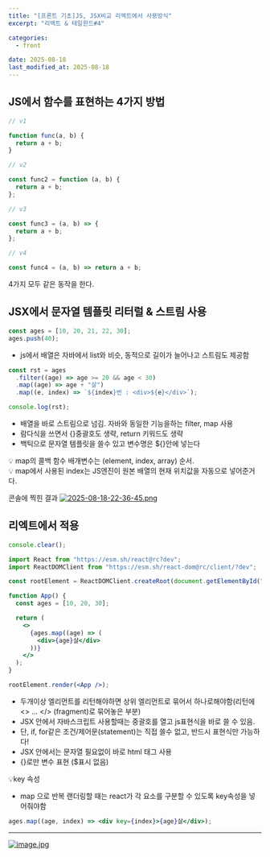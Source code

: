 ```yaml
---
title: "[프론트 기초]JS, JSX비교 리엑트에서 사용방식"
excerpt: "리액트 & 테일윈드#4"

categories:
  - front

date: 2025-08-18
last_modified_at: 2025-08-18
---
```


## JS에서 함수를 표현하는 4가지 방법

```js
// v1

function func(a, b) {
  return a + b;
}
```

```js
// v2

const func2 = function (a, b) {
  return a + b;
};
```

```js
// v3

const func3 = (a, b) => {
  return a + b;
};
```

```js
// v4

const func4 = (a, b) => return a + b;
```

4가지 모두 같은 동작을 한다.

## JSX에서 문자열 템플릿 리터럴 & 스트림 사용

```js
const ages = [10, 20, 21, 22, 30];
ages.push(40);
```

- js에서 배열은 자바에서 list와 비슷, 동적으로 길이가 늘어나고 스트림도 제공함

```js
const rst = ages
  .filter((age) => age >= 20 && age < 30)
  .map((age) => age + "살")
  .map((e, index) => `${index}번 : <div>${e}</div>`);

console.log(rst);
```

- 배열을 바로 스트림으로 넘김. 자바와 동일한 기능을하는 filter, map 사용
- 람다식을 쓰면서 {}중괄호도 생략, return 키워드도 생략
- 백틱으로 문자열 템플릿을 쓸수 있고 변수명은 ${}안에 넣는다

💡 map의 콜백 함수 배개변수는 (element, index, array) 순서.<br/>
💡 map에서 사용된 index는 JS엔진이 원본 배열의 현재 위치값을 자동으로 넣어준거다.

콘솔에 찍힌 결과
[![2025-08-18-22-36-45.png](https://i.postimg.cc/tgv8ZzXf/2025-08-18-22-36-45.png)](https://postimg.cc/TymtBg5q)

## 리엑트에서 적용

```jsx
console.clear();

import React from "https://esm.sh/react@rc?dev";
import ReactDOMClient from "https://esm.sh/react-dom@rc/client/?dev";

const rootElement = ReactDOMClient.createRoot(document.getElementById("root"));

function App() {
  const ages = [10, 20, 30];

  return (
    <>
      {ages.map((age) => (
        <div>{age}살</div>
      ))}
    </>
  );
}

rootElement.render(<App />);
```

- 두개이상 엘리먼트를 리턴해야하면 상위 엘리먼트로 묶어서 하나로해야함(리턴에 <> ... </> (fragment)로 묶어놓은 부분)
- JSX 안에서 자바스크립트 사용할때는 중괄호를 열고 js표현식을 바로 쓸 수 있음.
- 단, if, for같은 조건/제어문(statement)는 직접 쓸수 없고, 반드시 표현식만 가능하다!
- JSX 안에서는 문자열 필요없이 바로 html 태그 사용
- {}로만 변수 표현 ($표시 없음)

💡key 속성

- map 으로 반복 랜더링할 때는 react가 각 요소를 구분할 수 있도록 key속성을 넣어줘야함

```jsx
ages.map((age, index) => <div key={index}>{age}살</div>);
```

---

[![image.jpg](https://i.postimg.cc/rFSm1DRg/image.jpg)](https://postimg.cc/QHdhsxbW)
